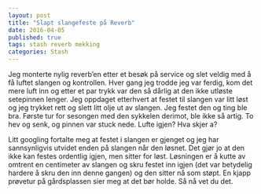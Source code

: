 ```yaml
---
layout: post
title: "Slapt slangefeste på Reverb"
date: 2016-04-05
published: true
tags: stash reverb mekking
categories: Stash
---
```

Jeg monterte nylig reverb’en etter et besøk på service og slet veldig med å få luftet slangen og kontrollen. Hver gang jeg trodde jeg var ferdig, kom det mere luft inn og etter et par trykk var den så dårlig at den ikke utløste setepinnen lenger. Jeg oppdaget etterhvert at festet til slangen var litt løst og jeg trykket rett og slett litt olje ut av slangen. Jeg festet den og ting ble bra. Første tur for sesongen med den sykkelen derimot, ble ikke så artig. To hev og senk, og pinnen var stuck nede. Lufte igjen? Hva skjer a?

Litt googling fortalte meg at festet i slangen er gjenget og jeg har sannsynligvis utvidet enden på slangen når den løsnet. Det gjør jo at den ikke kan festes ordentlig igjen, men sitter for løst. Løsningen er å kutte av omtrent en centimeter av slangen og skru festet inn igjen (det var betydelig hardere å skru den inn denne gangen) og den sitter nå som støpt. En kjapp prøvetur på gårdsplassen sier meg at det bør holde. Så nå vet du det. 
